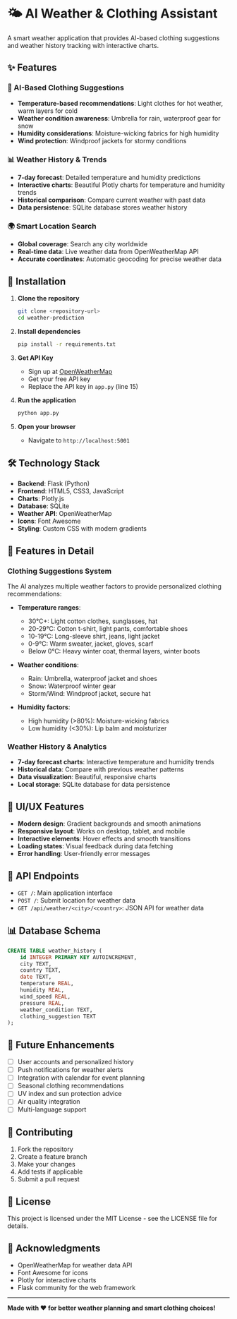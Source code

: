 # 🌤️ AI Weather & Clothing Assistant

A smart weather application that provides AI-based clothing suggestions and weather history tracking with interactive charts.

## ✨ Features

### 👕 AI-Based Clothing Suggestions
- **Temperature-based recommendations**: Light clothes for hot weather, warm layers for cold
- **Weather condition awareness**: Umbrella for rain, waterproof gear for snow
- **Humidity considerations**: Moisture-wicking fabrics for high humidity
- **Wind protection**: Windproof jackets for stormy conditions

### 📊 Weather History & Trends
- **7-day forecast**: Detailed temperature and humidity predictions
- **Interactive charts**: Beautiful Plotly charts for temperature and humidity trends
- **Historical comparison**: Compare current weather with past data
- **Data persistence**: SQLite database stores weather history

### 🌍 Smart Location Search
- **Global coverage**: Search any city worldwide
- **Real-time data**: Live weather data from OpenWeatherMap API
- **Accurate coordinates**: Automatic geocoding for precise weather data

## 🚀 Installation

1. **Clone the repository**
   ```bash
   git clone <repository-url>
   cd weather-prediction
   ```

2. **Install dependencies**
   ```bash
   pip install -r requirements.txt
   ```

3. **Get API Key**
   - Sign up at [OpenWeatherMap](https://openweathermap.org/api)
   - Get your free API key
   - Replace the API key in `app.py` (line 15)

4. **Run the application**
   ```bash
   python app.py
   ```

5. **Open your browser**
   - Navigate to `http://localhost:5001`

## 🛠️ Technology Stack

- **Backend**: Flask (Python)
- **Frontend**: HTML5, CSS3, JavaScript
- **Charts**: Plotly.js
- **Database**: SQLite
- **Weather API**: OpenWeatherMap
- **Icons**: Font Awesome
- **Styling**: Custom CSS with modern gradients

## 📱 Features in Detail

### Clothing Suggestions System
The AI analyzes multiple weather factors to provide personalized clothing recommendations:

- **Temperature ranges**:
  - 30°C+: Light cotton clothes, sunglasses, hat
  - 20-29°C: Cotton t-shirt, light pants, comfortable shoes
  - 10-19°C: Long-sleeve shirt, jeans, light jacket
  - 0-9°C: Warm sweater, jacket, gloves, scarf
  - Below 0°C: Heavy winter coat, thermal layers, winter boots

- **Weather conditions**:
  - Rain: Umbrella, waterproof jacket and shoes
  - Snow: Waterproof winter gear
  - Storm/Wind: Windproof jacket, secure hat

- **Humidity factors**:
  - High humidity (>80%): Moisture-wicking fabrics
  - Low humidity (<30%): Lip balm and moisturizer

### Weather History & Analytics
- **7-day forecast charts**: Interactive temperature and humidity trends
- **Historical data**: Compare with previous weather patterns
- **Data visualization**: Beautiful, responsive charts
- **Local storage**: SQLite database for data persistence

## 🎨 UI/UX Features

- **Modern design**: Gradient backgrounds and smooth animations
- **Responsive layout**: Works on desktop, tablet, and mobile
- **Interactive elements**: Hover effects and smooth transitions
- **Loading states**: Visual feedback during data fetching
- **Error handling**: User-friendly error messages

## 🔧 API Endpoints

- `GET /`: Main application interface
- `POST /`: Submit location for weather data
- `GET /api/weather/<city>/<country>`: JSON API for weather data

## 📊 Database Schema

```sql
CREATE TABLE weather_history (
    id INTEGER PRIMARY KEY AUTOINCREMENT,
    city TEXT,
    country TEXT,
    date TEXT,
    temperature REAL,
    humidity REAL,
    wind_speed REAL,
    pressure REAL,
    weather_condition TEXT,
    clothing_suggestion TEXT
);
```

## 🚀 Future Enhancements

- [ ] User accounts and personalized history
- [ ] Push notifications for weather alerts
- [ ] Integration with calendar for event planning
- [ ] Seasonal clothing recommendations
- [ ] UV index and sun protection advice
- [ ] Air quality integration
- [ ] Multi-language support

## 🤝 Contributing

1. Fork the repository
2. Create a feature branch
3. Make your changes
4. Add tests if applicable
5. Submit a pull request

## 📄 License

This project is licensed under the MIT License - see the LICENSE file for details.

## 🙏 Acknowledgments

- OpenWeatherMap for weather data API
- Font Awesome for icons
- Plotly for interactive charts
- Flask community for the web framework

---

**Made with ❤️ for better weather planning and smart clothing choices!**
